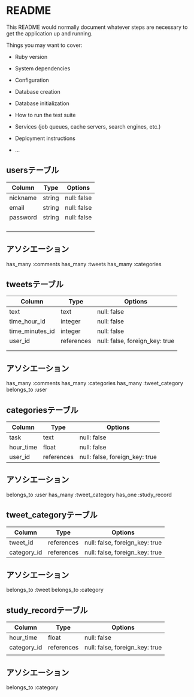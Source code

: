 # README

This README would normally document whatever steps are necessary to get the
application up and running.

Things you may want to cover:

* Ruby version

* System dependencies

* Configuration

* Database creation

* Database initialization

* How to run the test suite

* Services (job queues, cache servers, search engines, etc.)

* Deployment instructions

* ...

 ## usersテーブル

| Column   | Type   | Options     | 
| -------- | ------ | ----------- | 
| nickname | string | null: false | 
| email    | string | null: false | 
| password | string | null: false | 
|          |        |             | 
|          |        |             | 
|          |        |             | 
|          |        |             | 

## アソシエーション
has_many :comments
has_many :tweets
has_many :categories



## tweetsテーブル

| Column          | Type       | Options                        | 
| --------------- | ---------- | ------------------------------ | 
| text            | text       | null: false                    | 
| time_hour_id    | integer    | null: false                    | 
| time_minutes_id | integer    | null: false                    | 
| user_id         | references | null: false, foreign_key: true | 
|                 |            |                                | 
|                 |            |                                | 

## アソシエーション
has_many :comments
has_many :categories
has_many :tweet_category
belongs_to :user


## categoriesテーブル

| Column    | Type        | Options                        | 
| --------- | ----------- | ------------------------------ | 
| task      | text        | null: false                    | 
| hour_time | float       | null: false                    | 
| user_id   | references  | null: false, foreign_key: true | 

## アソシエーション
belongs_to :user
has_many :tweet_category
has_one :study_record


## tweet_categoryテーブル
| Column      | Type        | Options                        | 
| ----------- | ----------- | ------------------------------ | 
| tweet_id    | references  | null: false, foreign_key: true | 
| category_id | references  | null: false, foreign_key: true | 

## アソシエーション
belongs_to :tweet
belongs_to :category

## study_recordテーブル
| Column      | Type       | Options                        | 
| ----------- | ---------- | ------------------------------ | 
| hour_time   | float      | null: false                    | 
| category_id | references | null: false, foreign_key: true | 
|             |            |                                | 

## アソシエーション
belongs_to :category